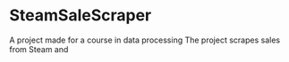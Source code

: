# SteamSaleScraper
A project made for a course in data processing
The project scrapes sales from Steam and
